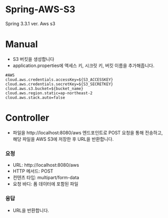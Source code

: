 # Spring-AWS-S3
Spring 3.3.1 ver. Aws s3
# Manual
- S3 버킷을 생성합니다
- application.properties에 액세스 키, 시크릿 키, 버킷 이름을 추가해줍니다.
```properties
#AWS
cloud.aws.credentials.accessKey=${S3_ACCESSKEY}
cloud.aws.credentials.secretKey=${S3_SECRETKEY}
cloud.aws.s3.bucket=${bucket_name}
cloud.aws.region.static=ap-northeast-2
cloud.aws.stack.auto=false
```
# Controller
- 파일을 http://localhost:8080/aws 엔드포인트로 POST 요청을 통해 전송하고, 해당 파일을 AWS S3에 저장한 후 URL을 반환합니다.
### 요청
- URL: http://localhost:8080/aws
- HTTP 메서드: POST
- 컨텐츠 타입: multipart/form-data
- 요청 바디: 폼 데이터에 포함된 파일
### 응답
- URL을 반환합니다.
